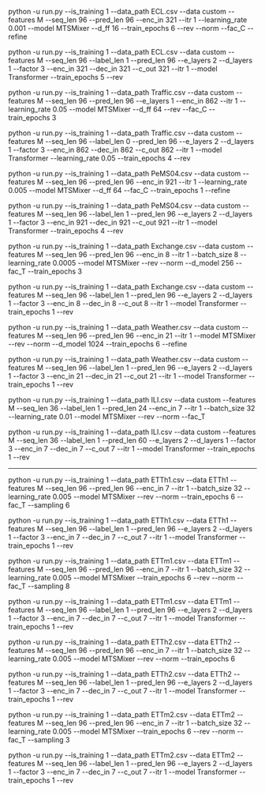 <!-- ECL -->

python -u run.py --is_training 1 --data_path ECL.csv --data custom --features M --seq_len 96 --pred_len 96 --enc_in 321 --itr 1 --learning_rate 0.001 --model MTSMixer --d_ff 16 --train_epochs 6 --rev --norm --fac_C --refine

python -u run.py --is_training 1 --data_path ECL.csv --data custom --features M --seq_len 96 --label_len 1 --pred_len 96 --e_layers 2 --d_layers 1 --factor 3 --enc_in 321 --dec_in 321 --c_out 321 --itr 1 --model Transformer --train_epochs 5 --rev

<!-- Traffic -->

python -u run.py --is_training 1 --data_path Traffic.csv --data custom --features M --seq_len 96 --pred_len 96 --e_layers 1 --enc_in 862 --itr 1 --learning_rate 0.05 --model MTSMixer --d_ff 64 --rev --fac_C --train_epochs 3

python -u run.py --is_training 1 --data_path Traffic.csv --data custom --features M --seq_len 96 --label_len 0 --pred_len 96 --e_layers 2 --d_layers 1 --factor 3 --enc_in 862 --dec_in 862 --c_out 862 --itr 1 --model Transformer --learning_rate 0.05 --train_epochs 4 --rev

<!-- PeMS04 -->

python -u run.py --is_training 1 --data_path PeMS04.csv --data custom --features M --seq_len 96 --pred_len 96 --enc_in 921 --itr 1 --learning_rate 0.005 --model MTSMixer --d_ff 64 --fac_C --train_epochs 1 --refine

python -u run.py --is_training 1 --data_path PeMS04.csv --data custom --features M --seq_len 96 --label_len 1 --pred_len 96 --e_layers 2 --d_layers 1 --factor 3 --enc_in 921 --dec_in 921 --c_out 921 --itr 1 --model Transformer --train_epochs 4 --rev

<!-- Exchange -->

python -u run.py --is_training 1 --data_path Exchange.csv --data custom --features M --seq_len 96 --pred_len 96 --enc_in 8 --itr 1 --batch_size 8 --learning_rate 0.0005 --model MTSMixer --rev --norm --d_model 256 --fac_T --train_epochs 3

python -u run.py --is_training 1 --data_path Exchange.csv --data custom --features M --seq_len 96 --label_len 1 --pred_len 96 --e_layers 2 --d_layers 1 --factor 3 --enc_in 8 --dec_in 8 --c_out 8 --itr 1 --model Transformer --train_epochs 1 --rev

<!-- Weather -->

python -u run.py --is_training 1 --data_path Weather.csv --data custom --features M --seq_len 96 --pred_len 96 --enc_in 21 --itr 1 --model MTSMixer --rev --norm --d_model 1024 --train_epochs 6 --refine

python -u run.py --is_training 1 --data_path Weather.csv --data custom --features M --seq_len 96 --label_len 1 --pred_len 96 --e_layers 2 --d_layers 1 --factor 3 --enc_in 21 --dec_in 21 --c_out 21 --itr 1 --model Transformer --train_epochs 1 --rev

<!-- ILI -->

python -u run.py --is_training 1 --data_path ILI.csv --data custom --features M --seq_len 36 --label_len 1 --pred_len 24 --enc_in 7 --itr 1 --batch_size 32 --learning_rate 0.01 --model MTSMixer --rev --norm --fac_T

python -u run.py --is_training 1 --data_path ILI.csv --data custom --features M --seq_len 36 --label_len 1 --pred_len 60 --e_layers 2 --d_layers 1 --factor 3 --enc_in 7 --dec_in 7 --c_out 7 --itr 1 --model Transformer --train_epochs 1 --rev

---

<!-- ETTh1 -->

python -u run.py --is_training 1 --data_path ETTh1.csv --data ETTh1 --features M --seq_len 96 --pred_len 96 --enc_in 7 --itr 1 --batch_size 32 --learning_rate 0.005 --model MTSMixer --rev --norm --train_epochs 6 --fac_T --sampling 6

python -u run.py --is_training 1 --data_path ETTh1.csv --data ETTh1 --features M --seq_len 96 --label_len 1 --pred_len 96 --e_layers 2 --d_layers 1 --factor 3 --enc_in 7 --dec_in 7 --c_out 7 --itr 1 --model Transformer --train_epochs 1 --rev

<!-- ETTm1 -->

python -u run.py --is_training 1 --data_path ETTm1.csv --data ETTm1 --features M --seq_len 96 --pred_len 96 --enc_in 7 --itr 1 --batch_size 32 --learning_rate 0.005 --model MTSMixer --train_epochs 6 --rev --norm --fac_T --sampling 8

python -u run.py --is_training 1 --data_path ETTm1.csv --data ETTm1 --features M --seq_len 96 --label_len 1 --pred_len 96 --e_layers 2 --d_layers 1 --factor 3 --enc_in 7 --dec_in 7 --c_out 7 --itr 1 --model Transformer --train_epochs 1 --rev

<!-- ETTh2 -->

python -u run.py --is_training 1 --data_path ETTh2.csv --data ETTh2 --features M --seq_len 96 --pred_len 96 --enc_in 7 --itr 1 --batch_size 32 --learning_rate 0.005 --model MTSMixer --rev --norm --train_epochs 6

python -u run.py --is_training 1 --data_path ETTh2.csv --data ETTh2 --features M --seq_len 96 --label_len 1 --pred_len 96 --e_layers 2 --d_layers 1 --factor 3 --enc_in 7 --dec_in 7 --c_out 7 --itr 1 --model Transformer --train_epochs 1 --rev

<!-- ETTm2 -->

python -u run.py --is_training 1 --data_path ETTm2.csv --data ETTm2 --features M --seq_len 96 --pred_len 96 --enc_in 7 --itr 1 --batch_size 32 --learning_rate 0.005 --model MTSMixer --train_epochs 6 --rev --norm --fac_T --sampling 3

python -u run.py --is_training 1 --data_path ETTm2.csv --data ETTm2 --features M --seq_len 96 --label_len 1 --pred_len 96 --e_layers 2 --d_layers 1 --factor 3 --enc_in 7 --dec_in 7 --c_out 7 --itr 1 --model Transformer --train_epochs 1 --rev